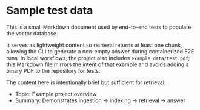 # Sample test data

This is a small Markdown document used by end-to-end tests to populate the vector database.

It serves as lightweight content so retrieval returns at least one chunk, allowing the CLI
to generate a non-empty answer during containerized E2E runs. In local workflows, the
project also includes `example_data/test.pdf`; this Markdown file mirrors the intent of
that example and avoids adding a binary PDF to the repository for tests.

The content here is intentionally brief but sufficient for retrieval:

- Topic: Example project overview
- Summary: Demonstrates ingestion → indexing → retrieval → answer


